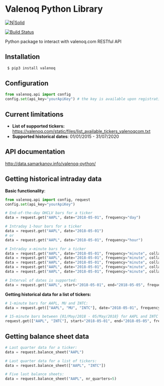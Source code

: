 # Valenoq Python Library

[![N|Solid](https://valenoq.com/static/modules/black-dashboard/img/apple-icon.png)](https://valenoq.com)

[![Build Status](https://travis-ci.org/samarkanov/valenoq.svg?branch=master)](https://travis-ci.org/samarkanov/valenoq)

Python package to interact with valenoq.com RESTful API

## Installation
```sh
 $ pip3 install valenoq
```

## Configuration
```python
from valenoq.api import config
config.set(api_key="yourApiKey") # the key is available upon registration at https://valenoq.com
```

## Current limitations
* **List of supported tickers:** https://valenoq.com/static/files/list_available_tickers_valenoqcom.txt
* **Supported historical dates**: 01/01/2015 - 31/07/2020

## API documentation
http://data.samarkanov.info/valenoq-python/

## Getting historical intraday data
**Basic functionality**:
```python
from valenoq.api import config, request
config.set(api_key="yourApiKey")

# End-of-the-day OHCLV bars for a ticker
data = request.get("AAPL", date="2018-05-01", frequency="day")

# Intraday 1-hour bars for a ticker
data = request.get("AAPL", date="2018-05-01")
# or
data = request.get("AAPL", date="2018-05-01", frequency="hour")

# Intraday x-minute bars for a ticker
data = request.get("AAPL", date="2018-05-01", frequency="minute", collapse=1)  # 1-minute bars
data = request.get("AAPL", date="2018-05-01", frequency="minute", collapse=5)  # 5-minutes bars
data = request.get("AAPL", date="2018-05-01", frequency="minute", collapse=10) # 10-minute bars
data = request.get("AAPL", date="2018-05-01", frequency="minute", collapse=15) # 15-minute bars
data = request.get("AAPL", date="2018-05-01", frequency="minute", collapse=5)  # 30-minute bars

# Interval of dates is supported:
data = request.get("AAPL", start="2018-05-01", end="2018-05-05", frequency="minute", collapse=15)
```

**Getting historical data for a list of tickers:**
```python
# 1-minute bars for AAPL, MU and INTC:
data = request.get(["AAPL", "MU", "INTC"], date="2018-05-01", frequency="minute", collapse=1)

# 15-minute bars between {01/May/2018 - 05/May/2018} for AAPL and INTC
request.get(["AAPL", "INTC"], start="2018-05-01", end="2018-05-05", frequency="minute", collapse=15)
```

## Getting balance sheet data
```python
# Last quarter data for a ticker:
data = request.balance_sheet("AAPL")

# Last quarter data for a list of tickers:
data = request.balance_sheet(["AAPL", "INTC"])

# Five last balance sheets:
data = request.balance_sheet("AAPL", nr_quarters=5)
```
